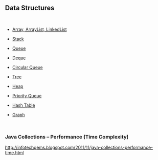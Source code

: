 ## Data Structures

</br>


* [Array, ArrayList, LinkedList](./Array_ArrayList_LinkedList)




* [Stack](./stack)




* [Queue](./queue)



* [Deque](./deque)




* [Circular Queue](./circularQueue)



* [Tree](./tree)



* [Heap](./heap)




* [Priority Queue](./priorityQueue)




* [Hash Table](./hashTable)




* [Graph](./graph)



</br>

### Java Collections – Performance (Time Complexity)

http://infotechgems.blogspot.com/2011/11/java-collections-performance-time.html

